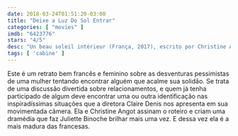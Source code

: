 ```yaml
---
date: 2018-03-24T01:51:20-03:00
title: "Deixe a Luz Do Sol Entrar"
categories: [ "movies" ]
imdb: "6423776"
stars: "4/5"
desc: "Un beau soleil intérieur (França, 2017), escrito por Christine Angot, Claire Denis , dirigido por Claire Denis, com Juliette Binoche, Xavier Beauvois, Philippe Katerine."
tags: [ 'cabine' ]
---
```

Este é um retrato bem francês e feminino sobre as desventuras pessimistas de uma mulher tentando encontrar alguém que acalme sua solidão. Se trata de uma discussão divertida sobre relacionamentos, e quem já tenha participado de algum deve encontrar uma ou outra identificação nas inspiradíssimas situações que a diretora Claire Denis nos apresenta em sua movimentada câmera. Ela e Christine Angot assinam o roteiro e criam uma dramédia que faz Juliette Binoche brilhar mais uma vez. E dessa vez ela é a mais madura das francesas.
